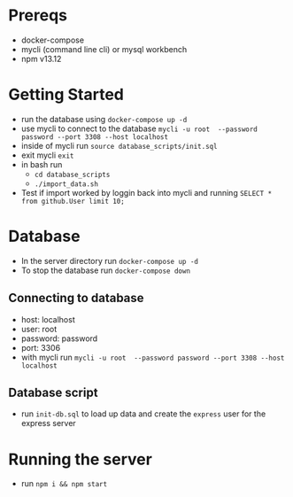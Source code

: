 # Prereqs
- docker-compose
- mycli (command line cli) or mysql workbench
- npm v13.12

# Getting Started
- run the database using `docker-compose up -d`
- use mycli to connect to the database `mycli -u root  --password password --port 3308 --host localhost`
- inside of mycli run `source database_scripts/init.sql`
- exit mycli `exit`
- in bash run
  - `cd database_scripts`
  - `./import_data.sh`
- Test if import worked by loggin back into mycli and running `SELECT * from github.User limit 10;`

# Database
- In the server directory run `docker-compose up -d`
- To stop the database run `docker-compose down`

## Connecting to database
- host: localhost
- user: root
- password: password
- port: 3306
- with mycli run `mycli -u root  --password password --port 3308 --host localhost`

## Database script
- run `init-db.sql` to load up data and create the `express` user for the express server

# Running the server
- run `npm i && npm start`
